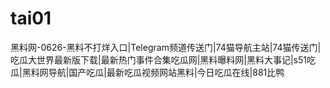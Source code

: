 # tai01
黑料网-0626-黑料不打烊入口|Telegram频道传送门|74猫导航主站|74猫传送门|吃瓜大世界最新版下载|最新热门事件合集吃瓜网|黑料曝料网|黑料大事记|s51吃瓜|黑料网导航|国产吃瓜|最新吃瓜视频网站黑料|今日吃瓜在线|881比鸭
